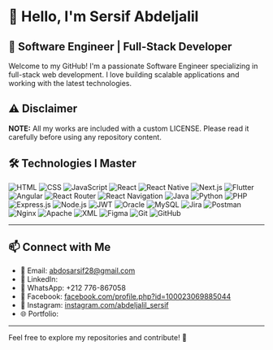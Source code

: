 # 👋 Hello, I'm Sersif Abdeljalil

## 🚀 Software Engineer | Full-Stack Developer

Welcome to my GitHub! I'm a passionate Software Engineer specializing in full-stack web development. I love building scalable applications and working with the latest technologies.
## ⚠️ Disclaimer
**NOTE:** All my works are included with a custom LICENSE. Please read it carefully before using any repository content.
## 🛠️ Technologies I Master
![HTML](https://img.shields.io/badge/HTML5-E34F26?style=for-the-badge&logo=html5&logoColor=white) 
![CSS](https://img.shields.io/badge/CSS3-1572B6?style=for-the-badge&logo=css3&logoColor=white) 
![JavaScript](https://img.shields.io/badge/JavaScript-F7DF1E?style=for-the-badge&logo=javascript&logoColor=black) 
![React](https://img.shields.io/badge/React-61DAFB?style=for-the-badge&logo=react&logoColor=black) 
![React Native](https://img.shields.io/badge/React%20Native-61DAFB?style=for-the-badge&logo=react&logoColor=black) 
![Next.js](https://img.shields.io/badge/Next.js-000000?style=for-the-badge&logo=next.js&logoColor=white) 
![Flutter](https://img.shields.io/badge/Flutter-02569B?style=for-the-badge&logo=flutter&logoColor=white) 
![Angular](https://img.shields.io/badge/Angular-DD0031?style=for-the-badge&logo=angular&logoColor=white)
![React Router](https://img.shields.io/badge/React%20Router-CA4245?style=for-the-badge&logo=react-router&logoColor=white) 
![React Navigation](https://img.shields.io/badge/React%20Navigation-61DAFB?style=for-the-badge&logo=react&logoColor=black)
![Java](https://img.shields.io/badge/Java-007396?style=for-the-badge&logo=java&logoColor=white) 
![Python](https://img.shields.io/badge/Python-3776AB?style=for-the-badge&logo=python&logoColor=white) 
![PHP](https://img.shields.io/badge/PHP-777BB4?style=for-the-badge&logo=php&logoColor=white) 
![Express.js](https://img.shields.io/badge/Express.js-000000?style=for-the-badge&logo=express&logoColor=white) 
![Node.js](https://img.shields.io/badge/Node.js-339933?style=for-the-badge&logo=node.js&logoColor=white) 
![JWT](https://img.shields.io/badge/JWT-000000?style=for-the-badge&logo=json-web-tokens&logoColor=white)
![Oracle](https://img.shields.io/badge/Oracle-F80000?style=for-the-badge&logo=oracle&logoColor=white) 
![MySQL](https://img.shields.io/badge/MySQL-4479A1?style=for-the-badge&logo=mysql&logoColor=white)
![Jira](https://img.shields.io/badge/Jira-0052CC?style=for-the-badge&logo=jira&logoColor=white) 
![Postman](https://img.shields.io/badge/Postman-FF6C37?style=for-the-badge&logo=postman&logoColor=white) 
![Nginx](https://img.shields.io/badge/Nginx-009639?style=for-the-badge&logo=nginx&logoColor=white) 
![Apache](https://img.shields.io/badge/Apache-D22128?style=for-the-badge&logo=apache&logoColor=white) 
![XML](https://img.shields.io/badge/XML-FF6600?style=for-the-badge&logo=xml&logoColor=white) 
![Figma](https://img.shields.io/badge/Figma-F24E1E?style=for-the-badge&logo=figma&logoColor=white) 
![Git](https://img.shields.io/badge/Git-F05032?style=for-the-badge&logo=git&logoColor=white) 
![GitHub](https://img.shields.io/badge/GitHub-181717?style=for-the-badge&logo=github&logoColor=white)

---

## 📫 Connect with Me
- 📧 Email: abdosarsif28@gmail.com
- 🔗 LinkedIn:
- 📱 WhatsApp: +212 776-867058
- 📘 Facebook: [facebook.com/profile.php?id=100023069885044](https://www.facebook.com/profile.php?id=100023069885044)
- 📸 Instagram: [instagram.com/abdeljalil_sersif](https://www.instagram.com/abdeljalil_sersif?igsh=MWRsemd6ejFlNDQxNg==)
- 🌐 Portfolio:
---
Feel free to explore my repositories and contribute! 🚀
